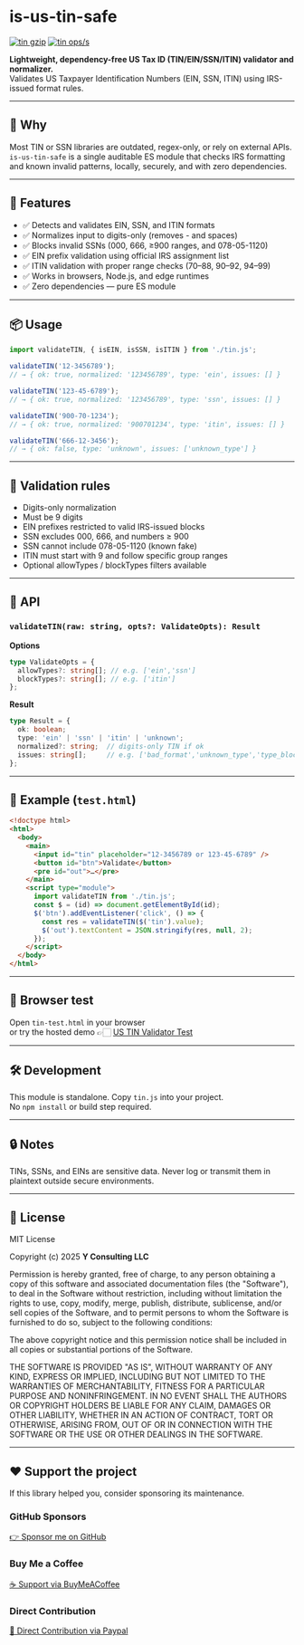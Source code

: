 # is-us-tin-safe

[![tin gzip](https://img.shields.io/endpoint?url=https://raw.githubusercontent.com/yvancg/validators/main/metrics/tin.js.json)](../metrics/tin.js.json)
[![tin ops/s](https://img.shields.io/endpoint?url=https://raw.githubusercontent.com/yvancg/validators/main/bench/tin.json)](../bench/tin.json)

**Lightweight, dependency-free US Tax ID (TIN/EIN/SSN/ITIN) validator and normalizer.**  
Validates US Taxpayer Identification Numbers (EIN, SSN, ITIN) using IRS-issued format rules.

---

## 🚀 Why

Most TIN or SSN libraries are outdated, regex-only, or rely on external APIs.
`is-us-tin-safe` is a single auditable ES module that checks IRS formatting and known invalid patterns, locally, securely, and with zero dependencies.

---

## 🌟 Features

- ✅ Detects and validates EIN, SSN, and ITIN formats
- ✅ Normalizes input to digits-only (removes - and spaces)
- ✅ Blocks invalid SSNs (000, 666, ≥900 ranges, and 078-05-1120)
- ✅ EIN prefix validation using official IRS assignment list
- ✅ ITIN validation with proper range checks (70–88, 90–92, 94–99)
- ✅ Works in browsers, Node.js, and edge runtimes
- ✅ Zero dependencies — pure ES module

---

## 📦 Usage

```js
import validateTIN, { isEIN, isSSN, isITIN } from './tin.js';

validateTIN('12-3456789');
// → { ok: true, normalized: '123456789', type: 'ein', issues: [] }

validateTIN('123-45-6789');
// → { ok: true, normalized: '123456789', type: 'ssn', issues: [] }

validateTIN('900-70-1234');
// → { ok: true, normalized: '900701234', type: 'itin', issues: [] }

validateTIN('666-12-3456');
// → { ok: false, type: 'unknown', issues: ['unknown_type'] }
```

---

## 🧩 Validation rules

- Digits-only normalization
- Must be 9 digits
- EIN prefixes restricted to valid IRS-issued blocks
- SSN excludes 000, 666, and numbers ≥ 900
- SSN cannot include 078-05-1120 (known fake)
- ITIN must start with 9 and follow specific group ranges
- Optional allowTypes / blockTypes filters available

---

## 🧠 API

### `validateTIN(raw: string, opts?: ValidateOpts): Result`

**Options**
```ts
type ValidateOpts = {
  allowTypes?: string[]; // e.g. ['ein','ssn']
  blockTypes?: string[]; // e.g. ['itin']
};
```

**Result**
```ts
type Result = {
  ok: boolean;
  type: 'ein' | 'ssn' | 'itin' | 'unknown';
  normalized?: string;  // digits-only TIN if ok
  issues: string[];     // e.g. ['bad_format','unknown_type','type_blocked']
};
```

---

## 🧪 Example (`test.html`)

```html
<!doctype html>
<html>
  <body>
    <main>
      <input id="tin" placeholder="12-3456789 or 123-45-6789" />
      <button id="btn">Validate</button>
      <pre id="out">…</pre>
    </main>
    <script type="module">
      import validateTIN from './tin.js';
      const $ = (id) => document.getElementById(id);
      $('btn').addEventListener('click', () => {
        const res = validateTIN($('tin').value);
        $('out').textContent = JSON.stringify(res, null, 2);
      });
    </script>
  </body>
</html>
```

---

## 🧪 Browser test

Open `tin-test.html` in your browser  
or try the hosted demo 👉🏻 
[US TIN Validator Test](https://yvancg.github.io/validators/is-us-tin-safe/tin-test.html)

---

## 🛠 Development

This module is standalone. Copy `tin.js` into your project.  
No `npm install` or build step required.

---

## 🔒 Notes

TINs, SSNs, and EINs are sensitive data.
Never log or transmit them in plaintext outside secure environments.

---

## 🪪 License

MIT License  

Copyright (c) 2025 **Y Consulting LLC**

Permission is hereby granted, free of charge, to any person obtaining a copy
of this software and associated documentation files (the "Software"), to deal
in the Software without restriction, including without limitation the rights
to use, copy, modify, merge, publish, distribute, sublicense, and/or sell
copies of the Software, and to permit persons to whom the Software is
furnished to do so, subject to the following conditions:

The above copyright notice and this permission notice shall be included in
all copies or substantial portions of the Software.

THE SOFTWARE IS PROVIDED "AS IS", WITHOUT WARRANTY OF ANY KIND, EXPRESS OR
IMPLIED, INCLUDING BUT NOT LIMITED TO THE WARRANTIES OF MERCHANTABILITY,
FITNESS FOR A PARTICULAR PURPOSE AND NONINFRINGEMENT. IN NO EVENT SHALL THE
AUTHORS OR COPYRIGHT HOLDERS BE LIABLE FOR ANY CLAIM, DAMAGES OR OTHER
LIABILITY, WHETHER IN AN ACTION OF CONTRACT, TORT OR OTHERWISE, ARISING FROM,
OUT OF OR IN CONNECTION WITH THE SOFTWARE OR THE USE OR OTHER DEALINGS IN
THE SOFTWARE.

---

## ❤️ Support the project

If this library helped you, consider sponsoring its maintenance.

### GitHub Sponsors

[👉 Sponsor me on GitHub](https://github.com/sponsors/yvancg)

### Buy Me a Coffee

[☕ Support via BuyMeACoffee](https://buymeacoffee.com/yconsulting)

### Direct Contribution

[💸 Direct Contribution via Paypal](https://www.paypal.com/ncp/payment/4HT7CA3E7HYBA)
